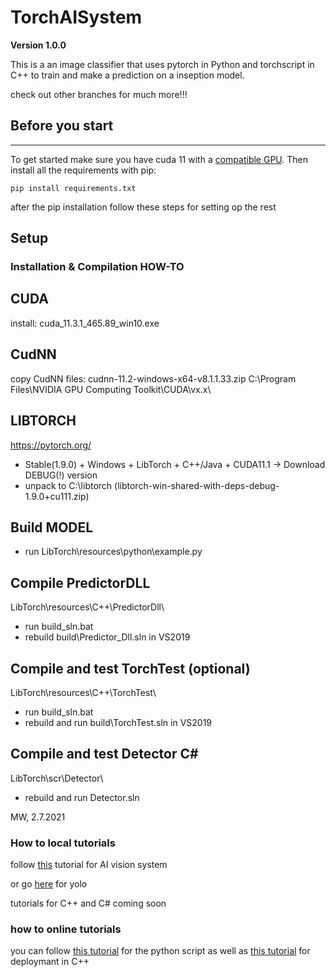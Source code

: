 # TorchAISystem
**Version 1.0.0**

This is a an image classifier that uses pytorch in Python and torchscript in C++ to train and make a prediction on a inseption model.

check out other branches for much more!!!

## Before you start

---
To get started make sure you have cuda 11 with a [compatible GPU](https://developer.nvidia.com/cuda-gpus). Then install all the requirements with pip:

```shell
pip install requirements.txt
```
after the pip installation follow these steps for setting op the rest

Setup
-----
### Installation & Compilation HOW-TO


CUDA
----
install: cuda_11.3.1_465.89_win10.exe


CudNN
-----
copy CudNN files: cudnn-11.2-windows-x64-v8.1.1.33.zip
C:\Program Files\NVIDIA GPU Computing Toolkit\CUDA\vx.x\


LIBTORCH
--------
https://pytorch.org/ 
- Stable(1.9.0) + Windows + LibTorch + C++/Java + CUDA11.1 -> Download DEBUG(!) version
- unpack to C:\libtorch (libtorch-win-shared-with-deps-debug-1.9.0+cu111.zip)


Build MODEL
-----------
- run LibTorch\resources\python\example.py


Compile PredictorDLL
--------------------
LibTorch\resources\C++\PredictorDll\
- run build_sln.bat
- rebuild build\Predictor_Dll.sln in VS2019


Compile and test TorchTest (optional)
-------------------------------------
LibTorch\resources\C++\TorchTest\
- run build_sln.bat
- rebuild and run build\TorchTest.sln in VS2019


Compile and test Detector C#
----------------------------
LibTorch\scr\Detector\
- rebuild and run Detector.sln


MW, 2.7.2021

### How to local tutorials
follow [this](https://github.com/nikinov/WickonHightech/tree/CleanTorch/src/python/vision_system) tutorial for AI vision system

or go [here](https://github.com/nikinov/WickonHightech/tree/CleanTorch/src/python/yolo) for yolo

tutorials for C++ and C# coming soon

### how to online tutorials
you can follow [this tutorial](https://learnopencv.com/image-classification-using-transfer-learning-in-pytorch/) for the python script
as well as [this tutorial](https://www.youtube.com/watch?v=Dk88zv1KYMI) for deploymant in C++
